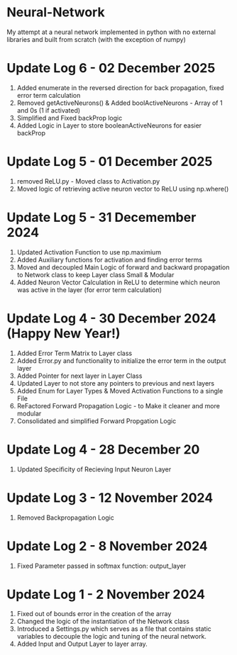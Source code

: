 # Neural-Network
My attempt at a neural network implemented in python with no external libraries and built from scratch (with the exception of numpy)


# Update Log 6 - 02 December 2025
1. Added enumerate in the reversed direction for back propagation, fixed error term calculation
2. Removed getActiveNeurons() & Added boolActiveNeurons - Array of 1 and 0s (1 if activated)
3. Simplified and Fixed backProp logic
4. Added Logic in Layer to store booleanActiveNeurons for easier backProp

# Update Log 5 - 01 December 2025
1. removed ReLU.py - Moved class to Activation.py
2. Moved logic of retrieving active neuron vector to ReLU using np.where()

# Update Log 5 - 31 Decemember 2024
1. Updated Activation Function to use np.maximium
2. Added Auxiliary functions for activation and finding error terms
3. Moved and decoupled Main Logic of forward and backward propagation to Network class to keep Layer class Small & Modular
4. Added Neuron Vector Calculation in ReLU to determine which neuron was active in the layer (for error term calculation)

# Update Log 4 - 30 December 2024 (Happy New Year!)
1. Added Error Term Matrix to Layer class
2. Added Error.py and functionality to initialize the error term in the output layer
3. Added Pointer for next layer in Layer Class
4. Updated Layer to not store any pointers to previous and next layers
5. Added Enum for Layer Types & Moved Activation Functions to a single File
6. ReFactored Forward Propagation Logic - to Make it cleaner and more modular
7. Consolidated and simplified Forward Propgation Logic

# Update Log 4 - 28 December 20
1. Updated Specificity of Recieving Input Neuron Layer

# Update Log 3 - 12 November 2024
1. Removed Backpropagation Logic

# Update Log 2 - 8 November 2024
1. Fixed Parameter passed in softmax function: output_layer

# Update Log 1 - 2 November 2024
1. Fixed out of bounds error in the creation of the array
2. Changed the logic of the instantiation of the Network class
3. Introduced a Settings.py which serves as a file that contains static variables to decouple the logic and tuning of the neural network.
4. Added Input and Output Layer to layer array.